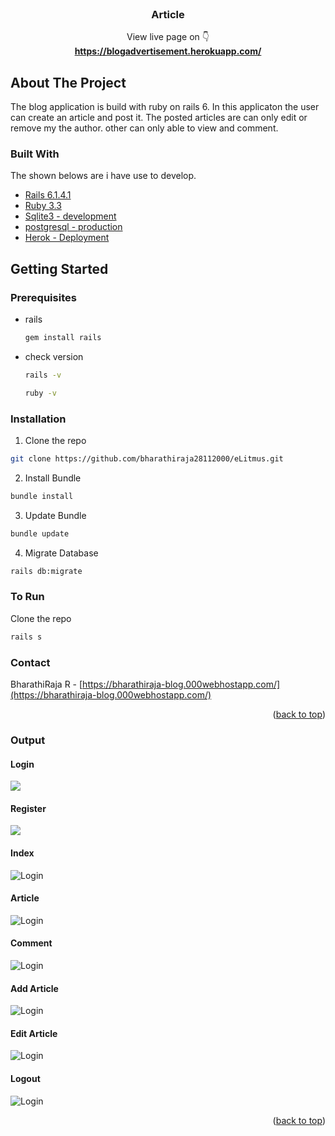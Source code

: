 <div id="top"></div>
<br />
<div align="center">

  <h3 align="center">Article</h3>

  <p align="center">
   View live page on 👇
    <br />
    <a href="https://blogadvertisement.herokuapp.com/"><strong>https://blogadvertisement.herokuapp.com/</strong></a>
  </p>
</div>

## About The Project

The blog application is build with ruby on rails 6. In this applicaton the user can create an article and post it. The posted articles are can only edit or remove my the author. other can only able to view and comment. 

### Built With

The shown belows are i have use to develop.

* [Rails 6.1.4.1](https://rubyonrails.org/)
* [Ruby 3.3](https://www.ruby-lang.org/en/)
* [Sqlite3 - development](https://www.sqlite.org/index.html)
* [postgresql - production](https://www.postgresql.org/)
* [Herok - Deployment](https://www.heroku.com/)



## Getting Started

### Prerequisites

* rails
  ```sh
  gem install rails
  ```
* check version
  ```sh
  rails -v
  ```
  ```sh
  ruby -v
  ```
  
  

### Installation

  1. Clone the repo
   ```sh
   git clone https://github.com/bharathiraja28112000/eLitmus.git
   ```
   
  2. Install Bundle
   ```sh
   bundle install
   ```
  3. Update Bundle
   ```sh
   bundle update
   ```
  4. Migrate Database
   ```sh
   rails db:migrate
   ```

### To Run

   Clone the repo
   ```sh
   rails s
   ```
   
### Contact

   BharathiRaja R - [https://bharathiraja-blog.000webhostapp.com/](https://bharathiraja-blog.000webhostapp.com/)

   <p align="right">(<a href="#top">back to top</a>)</p>
   
### Output 

  #### Login <br>
  <img src="/images/login.PNG">

  #### Register <br>
  <img src="/images/register.PNG">

  #### Index
  ![Login](/images/index.PNG)

  #### Article
  ![Login](/images/article.PNG)

  #### Comment 
  ![Login](/images/comment.PNG)

  #### Add Article 
  ![Login](/images/add.PNG)

  #### Edit Article 
  ![Login](/images/edit.PNG)

  #### Logout 
  ![Login](/images/logout.PNG)

  <p align="right">(<a href="#top">back to top</a>)</p>

